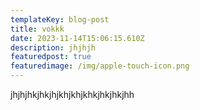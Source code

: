 ```yaml
---
templateKey: blog-post
title: vokkk
date: 2023-11-14T15:06:15.610Z
description: jhjhjh
featuredpost: true
featuredimage: /img/apple-touch-icon.png
---
```

j﻿hjhjhkjhkjhjkhjkhjkhkjhkjhkjhh